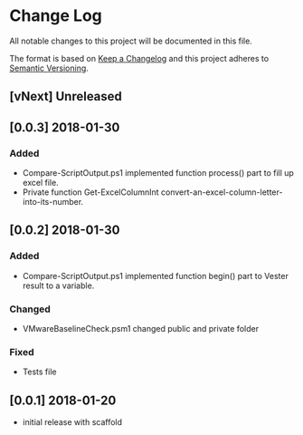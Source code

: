 # Change Log

All notable changes to this project will be documented in this file.

The format is based on [Keep a Changelog](http://keepachangelog.com/)
and this project adheres to [Semantic Versioning](http://semver.org/).

## [vNext] Unreleased

## [0.0.3] 2018-01-30

### Added

- Compare-ScriptOutput.ps1 implemented function process() part to fill up excel file.
- Private function Get-ExcelColumnInt convert-an-excel-column-letter-into-its-number.

## [0.0.2] 2018-01-30

### Added

- Compare-ScriptOutput.ps1 implemented function begin() part to Vester result to a variable.

### Changed

- VMwareBaselineCheck.psm1 changed public and private folder

### Fixed

- Tests file

## [0.0.1] 2018-01-20

- initial release with scaffold

